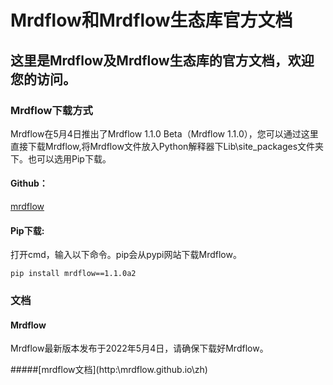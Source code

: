 # Mrdflow和Mrdflow生态库官方文档
## 这里是Mrdflow及Mrdflow生态库的官方文档，欢迎您的访问。

### Mrdflow下载方式
Mrdflow在5月4日推出了Mrdflow 1.1.0 Beta（Mrdflow 1.1.0），您可以通过这里直接下载Mrdflow,将Mrdflow文件放入Python解释器下Lib\site_packages文件夹下。也可以选用Pip下载。

#### Github：
[mrdflow](https://github.com/Zhou-chengy/mrdflow)

#### Pip下载:

打开cmd，输入以下命令。pip会从pypi网站下载Mrdflow。

```
pip install mrdflow==1.1.0a2
```

### 文档

#### Mrdflow

Mrdflow最新版本发布于2022年5月4日，请确保下载好Mrdflow。

#####[mrdflow文档](http:\\mrdflow.github.io\zh\)
